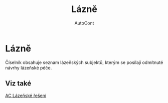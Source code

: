 ﻿---
    title: "Lázně"
    author: AutoCont
    ms.date: 04/30/2018
    ms.topic: article
    ms.prod: dynamics-nav-2017
    ms.contentlocale: cs-cz
    ms.lasthandoff: 04/30/2018
---

# Lázně

Číselník obsahuje seznam lázeňských subjektů, kterým se posílají odmítnuté návrhy lázeňské péče. 


## <a name="see-also"></a>Viz také
[AC Lázeňské řešení](ac-spa-solution.md)